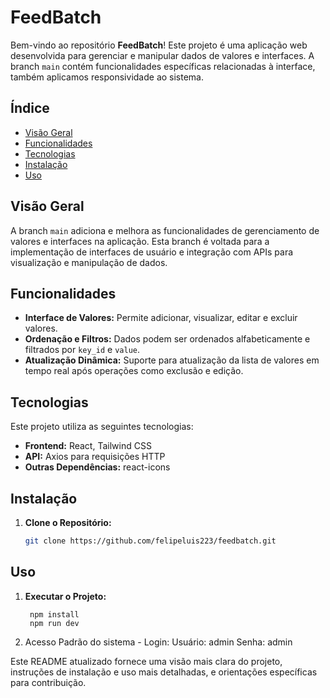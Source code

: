 # FeedBatch

Bem-vindo ao repositório **FeedBatch**! Este projeto é uma aplicação web desenvolvida para gerenciar e manipular dados de valores e interfaces. A branch `main` contém funcionalidades específicas relacionadas à interface, também aplicamos responsividade ao sistema.

## Índice

- [Visão Geral](#visão-geral)
- [Funcionalidades](#funcionalidades)
- [Tecnologias](#tecnologias)
- [Instalação](#instalação)
- [Uso](#uso)

## Visão Geral

A branch `main` adiciona e melhora as funcionalidades de gerenciamento de valores e interfaces na aplicação. Esta branch é voltada para a implementação de interfaces de usuário e integração com APIs para visualização e manipulação de dados.

## Funcionalidades

- **Interface de Valores:** Permite adicionar, visualizar, editar e excluir valores.
- **Ordenação e Filtros:** Dados podem ser ordenados alfabeticamente e filtrados por `key_id` e `value`.
- **Atualização Dinâmica:** Suporte para atualização da lista de valores em tempo real após operações como exclusão e edição.

## Tecnologias

Este projeto utiliza as seguintes tecnologias:

- **Frontend:** React, Tailwind CSS
- **API:** Axios para requisições HTTP
- **Outras Dependências:** react-icons

## Instalação

1. **Clone o Repositório:**

   ```bash
   git clone https://github.com/felipeluis223/feedbatch.git


## Uso
1. **Executar o Projeto:**
   ```
    npm install
    npm run dev
   ```

2. Acesso Padrão do sistema - Login:
   Usuário: admin
   Senha: admin
   

Este README atualizado fornece uma visão mais clara do projeto, instruções de instalação e uso mais detalhadas, e orientações específicas para contribuição.

